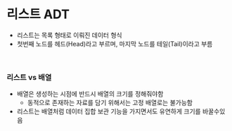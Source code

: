 # 리스트 ADT

- 리스트는 목록 형태로 이뤄진 데이터 형식
- 첫번째 노드를 헤드(Head)라고 부르며, 마지막 노드를 테일(Tail)이라고 부름

<br>

### 리스트 vs 배열

- 배열은 생성하는 시점에 반드시 배열의 크기를 정해줘야함
  - 동적으로 존재하는 자료를 담기 위해서는 고정 배열로는 불가능함
- 리스트는 배열처럼 데이터 집합 보관 기능을 가지면서도 유연하게 크기를 바꿀수있음
